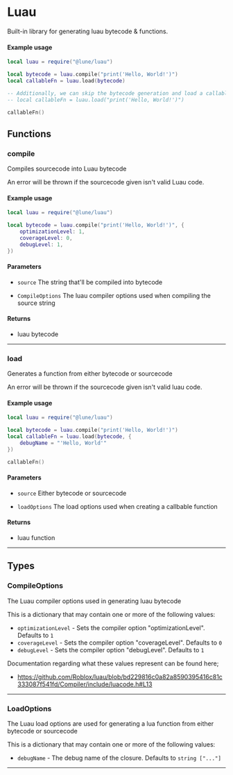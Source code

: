 # Luau

Built-in library for generating luau bytecode & functions.

#### Example usage

```lua
local luau = require("@lune/luau")

local bytecode = luau.compile("print('Hello, World!')")
local callableFn = luau.load(bytecode)

-- Additionally, we can skip the bytecode generation and load a callable function directly from the code itself.
-- local callableFn = luau.load("print('Hello, World!')")

callableFn()
```

## Functions

### compile

Compiles sourcecode into Luau bytecode

An error will be thrown if the sourcecode given isn't valid Luau code.

#### Example usage

```lua
local luau = require("@lune/luau")

local bytecode = luau.compile("print('Hello, World!')", {
	optimizationLevel: 1,
	coverageLevel: 0,
	debugLevel: 1,
})
```

#### Parameters

-   `source` The string that'll be compiled into bytecode

-   `CompileOptions` The luau compiler options used when compiling the source string

#### Returns

-   luau bytecode

---

### load

Generates a function from either bytecode or sourcecode

An error will be thrown if the sourcecode given isn't valid luau code.

#### Example usage

```lua
local luau = require("@lune/luau")

local bytecode = luau.compile("print('Hello, World!')")
local callableFn = luau.load(bytecode, {
	debugName = "'Hello, World'"
})

callableFn()
```

#### Parameters

-   `source` Either bytecode or sourcecode

-   `loadOptions` The load options used when creating a callbable function

#### Returns

-   luau function

---

## Types

### CompileOptions

The Luau compiler options used in generating luau bytecode

This is a dictionary that may contain one or more of the following values:

-   `optimizationLevel` - Sets the compiler option "optimizationLevel". Defaults to `1`
-   `coverageLevel` - Sets the compiler option "coverageLevel". Defaults to `0`
-   `debugLevel` - Sets the compiler option "debugLevel". Defaults to `1`

Documentation regarding what these values represent can be found here;

-   https://github.com/Roblox/luau/blob/bd229816c0a82a8590395416c81c333087f541fd/Compiler/include/luacode.h#L13

---

### LoadOptions

The Luau load options are used for generating a lua function from either bytecode or sourcecode

This is a dictionary that may contain one or more of the following values:

-   `debugName` - The debug name of the closure. Defaults to `string ["..."]`

---
